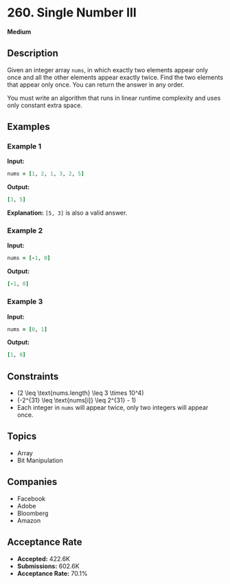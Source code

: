 # 260. Single Number III

**Medium**

## Description

Given an integer array `nums`, in which exactly two elements appear only once and all the other elements appear exactly twice. Find the two elements that appear only once. You can return the answer in any order.

You must write an algorithm that runs in linear runtime complexity and uses only constant extra space.

## Examples

### Example 1

**Input:**
```ruby
nums = [1, 2, 1, 3, 2, 5]
```

**Output:**
```ruby
[3, 5]
```

**Explanation:** `[5, 3]` is also a valid answer.

### Example 2

**Input:**
```ruby
nums = [-1, 0]
```

**Output:**
```ruby
[-1, 0]
```

### Example 3

**Input:**
```ruby
nums = [0, 1]
```

**Output:**
```ruby
[1, 0]
```

## Constraints

- \(2 \leq \text{nums.length} \leq 3 \times 10^4\)
- \(-2^{31} \leq \text{nums[i]} \leq 2^{31} - 1\)
- Each integer in `nums` will appear twice, only two integers will appear once.

## Topics

- Array
- Bit Manipulation

## Companies

- Facebook
- Adobe
- Bloomberg
- Amazon

## Acceptance Rate

- **Accepted:** 422.6K
- **Submissions:** 602.6K
- **Acceptance Rate:** 70.1%